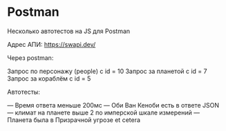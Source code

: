 # Postman
Несколько автотестов на JS для Postman

Адрес АПИ: https://swapi.dev/

Через postman:

Запрос по персонажу (people) с id = 10
Запрос за планетой c id = 7
Запрос за кораблём с id = 5

Автотесты:

— Время ответа меньше 200мс
— Оби Ван Кеноби есть в ответе JSON
— климат на планете выше 2 по имперской шкале измерений
— Планета была в Призрачной угрозе
et cetera
